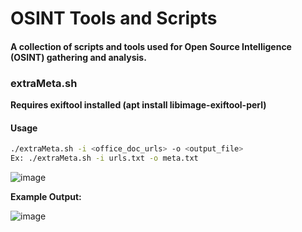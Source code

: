 # OSINT Tools and Scripts
#### A collection of scripts and tools used for Open Source Intelligence (OSINT) gathering and analysis. 

### extraMeta.sh
**Requires exiftool installed (apt install libimage-exiftool-perl)** 

#### Usage
```bash
./extraMeta.sh -i <office_doc_urls> -o <output_file>
Ex: ./extraMeta.sh -i urls.txt -o meta.txt
```
![image](https://user-images.githubusercontent.com/81575551/122062527-7deb0780-cdbd-11eb-977f-f0430bdf13c4.png)

**Example Output:** 
  
![image](https://user-images.githubusercontent.com/81575551/122061750-cce46d00-cdbc-11eb-82de-c82a222640aa.png)

